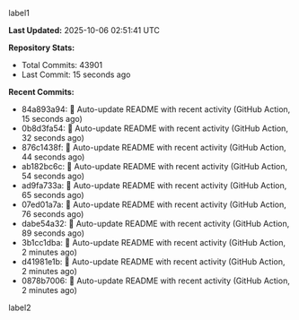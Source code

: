 
label1 
<!-- ACTIVITY_START -->
**Last Updated:** 2025-10-06 02:51:41 UTC

**Repository Stats:**
- Total Commits: 43901
- Last Commit: 15 seconds ago

**Recent Commits:**
- 84a893a94: 🤖 Auto-update README with recent activity (GitHub Action, 15 seconds ago)
- 0b8d3fa54: 🤖 Auto-update README with recent activity (GitHub Action, 32 seconds ago)
- 876c1438f: 🤖 Auto-update README with recent activity (GitHub Action, 44 seconds ago)
- ab182bc6c: 🤖 Auto-update README with recent activity (GitHub Action, 54 seconds ago)
- ad9fa733a: 🤖 Auto-update README with recent activity (GitHub Action, 65 seconds ago)
- 07ed01a7a: 🤖 Auto-update README with recent activity (GitHub Action, 76 seconds ago)
- dabe54a32: 🤖 Auto-update README with recent activity (GitHub Action, 89 seconds ago)
- 3b1cc1dba: 🤖 Auto-update README with recent activity (GitHub Action, 2 minutes ago)
- d41981e1b: 🤖 Auto-update README with recent activity (GitHub Action, 2 minutes ago)
- 0878b7006: 🤖 Auto-update README with recent activity (GitHub Action, 2 minutes ago)
<!-- ACTIVITY_END -->

label2
